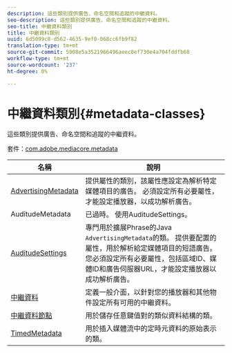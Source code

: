```yaml
---
description: 這些類別提供廣告、命名空間和追蹤的中繼資料。
seo-description: 這些類別提供廣告、命名空間和追蹤的中繼資料。
seo-title: 中繼資料類別
title: 中繼資料類別
uuid: 6d5099c8-d562-4635-9ef0-068cc6fb9f82
translation-type: tm+mt
source-git-commit: 5908e5a3521966496aeec0ef730e4a704fddfb68
workflow-type: tm+mt
source-wordcount: '237'
ht-degree: 0%

---
```



# 中繼資料類別{#metadata-classes}

這些類別提供廣告、命名空間和追蹤的中繼資料。

套件：[com.adobe.mediacore.metadata](https://help.adobe.com/en_US/primetime/api/psdk/javadoc_1.4/com/adobe/mediacore/metadata/package-summary.html)

| 名稱 | 說明 |
|---|---|
| [AdvertisingMetadata](https://help.adobe.com/en_US/primetime/api/psdk/javadoc_1.4/com/adobe/mediacore/metadata/AdvertisingMetadata.html) | 提供屬性的類別，該屬性應設定為解析特定媒體項目的廣告。 必須設定所有必要屬性，才能設定播放器，以成功解析廣告。 |
| AuditudeMetadata | 已過時。 使用AuditudeSettings。 |
| [AuditudeSettings](https://help.adobe.com/en_US/primetime/api/psdk/javadoc_1.4/com/adobe/mediacore/metadata/AuditudeSettings.html) | 專門用於擴展Phrase的Java `AdvertisingMetadata`的類。 提供要配置的屬性，用於解析給定媒體項目的短語廣告。 您必須設定所有必要屬性，包括區域ID、媒體ID和廣告伺服器URL，才能設定播放器以成功解析廣告。 |
| [中繼資料](https://help.adobe.com/en_US/primetime/api/psdk/javadoc_1.4/com/adobe/mediacore/metadata/Metadata.html) | 定義一般介面，以針對您的播放器和其他物件設定所有可用的中繼資料。 |
| [中繼資料節點](https://help.adobe.com/en_US/primetime/api/psdk/javadoc_1.4/com/adobe/mediacore/metadata/MetadataNode.html) | 用於儲存任意鍵值對的類似資料結構的類。 |
| [TimedMetadata](https://help.adobe.com/en_US/primetime/api/psdk/javadoc_1.4/com/adobe/mediacore/metadata/TimedMetadata.html) | 用於插入媒體流中的定時元資料的原始表示的類。 |